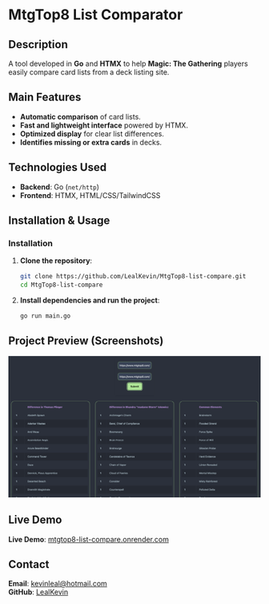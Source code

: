 # MtgTop8 List Comparator

## Description
A tool developed in **Go** and **HTMX** to help **Magic: The Gathering** players easily compare card lists from a deck listing site.

## Main Features
- **Automatic comparison** of card lists.
- **Fast and lightweight interface** powered by HTMX.
- **Optimized display** for clear list differences.
- **Identifies missing or extra cards** in decks.

## Technologies Used
- **Backend**: Go (`net/http`)
- **Frontend**: HTMX, HTML/CSS/TailwindCSS

## Installation & Usage

### Installation
1. **Clone the repository**:
   ```bash
   git clone https://github.com/LealKevin/MtgTop8-list-compare.git
   cd MtgTop8-list-compare
   ```

2. **Install dependencies and run the project**:
   ```bash
   go run main.go
   ```

## Project Preview (Screenshots)
![Preview](screenshots/preview.png)

## Live Demo
**Live Demo**: [mtgtop8-list-compare.onrender.com](https://mtgtop8-list-compare.onrender.com)

## Contact
**Email**: kevinleal@hotmail.com  
**GitHub**: [LealKevin](https://github.com/LealKevin)
